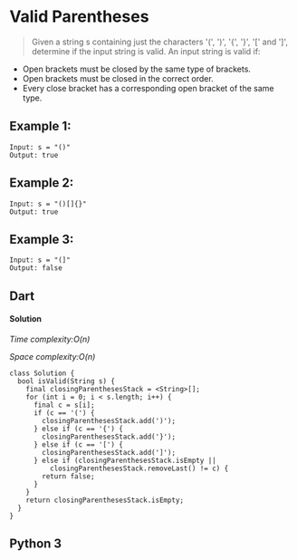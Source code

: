 # Valid Parentheses
>Given a string s containing just the characters '(', ')', '{', '}', '[' and ']', determine if the input string is valid. An input string is valid if:
- Open brackets must be closed by the same type of brackets.
- Open brackets must be closed in the correct order.
- Every close bracket has a corresponding open bracket of the same type.
## Example 1:
```
Input: s = "()"
Output: true
```
## Example 2:
```
Input: s = "()[]{}"
Output: true
```
## Example 3:
```
Input: s = "(]"
Output: false
```
## Dart
#### Solution
*Time complexity:O(n)*

*Space complexity:O(n)*
```
class Solution {
  bool isValid(String s) {
    final closingParenthesesStack = <String>[];
    for (int i = 0; i < s.length; i++) {
      final c = s[i];
      if (c == '(') {
        closingParenthesesStack.add(')');
      } else if (c == '{') {
        closingParenthesesStack.add('}');
      } else if (c == '[') {
        closingParenthesesStack.add(']');
      } else if (closingParenthesesStack.isEmpty ||
          closingParenthesesStack.removeLast() != c) {
        return false;
      }
    }
    return closingParenthesesStack.isEmpty;
  }
}
```

## Python 3

```
```